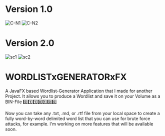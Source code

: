 # Version 1.0
![C-N1](https://user-images.githubusercontent.com/83019866/119273554-bad33c80-bc0b-11eb-9855-1722b5022e11.png)
![C-N2](https://user-images.githubusercontent.com/83019866/119273557-bc046980-bc0b-11eb-959a-d62be24475d6.png)

# Version 2.0
![sc1](https://user-images.githubusercontent.com/83019866/174689038-04aa34b1-441c-4746-8931-5656728d53cc.png)
![sc2](https://user-images.githubusercontent.com/83019866/174689042-ae92bb17-ed2b-4acc-b608-23d840cbb4fa.png)

 
# WORDLISTxGENERATORxFX

A JavaFX based Wordlist-Generator Application that I made for another Project. It allows you to produce a Wordlist and save it on your Volume as a BIN-File 0️⃣1️⃣1️⃣0️⃣1️⃣0️⃣0️⃣

Now you can take any .txt, .md, or .rtf file from your local space to create a fully word-by-word delimited word list that you can use for brute force attacks, for example. I'm working on more features that will be available soon.
